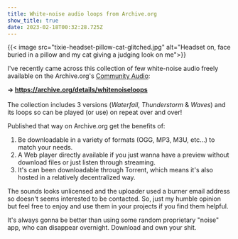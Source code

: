 ```yaml
---
title: White-noise audio loops from Archive.org
show_title: true
date: 2023-02-18T00:32:28.725Z
---
```

{{< image src="tixie-headset-pillow-cat-glitched.jpg" alt="Headset on, face buried in a pillow and my cat giving a judging look on me">}}

I've recently came across this collection of few white-noise audio freely available on the Archive.org's [Community Audio](https://archive.org/details/opensource_audio):

**→ <https://archive.org/details/whitenoiseloops>**\
\
The collection includes 3 versions (*Waterfall*, *Thunderstorm* & *Waves*) and its loops so can be played (or use) on repeat over and over! 

Published that way on Archive.org get the benefits of: 

1. Be downloadable in a variety of formats (OGG, MP3, M3U, etc…) to match your needs.
2. A Web player directly available if you just wanna have a preview without download files or just listen through streaming.
3. It's can been downloadable through Torrent, which means it's also hosted in a relatively decentralized way.

The sounds looks unlicensed and the uploader used a burner email address so doesn't seems interested to be contacted. So, just my humble opinion but feel free to enjoy and use them in your projects if you find them helpful.

It's always gonna be better than using some random proprietary "noise" app, who can disappear overnight. Download and own your shit.